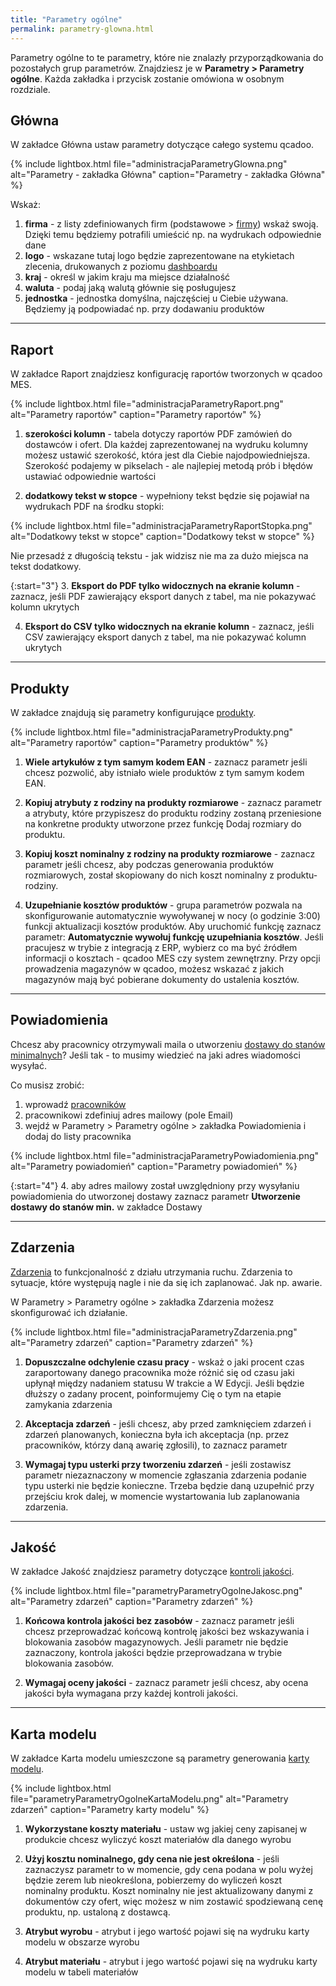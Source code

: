 ```yaml
---
title: "Parametry ogólne"
permalink: parametry-glowna.html 
---
```


Parametry ogólne to te parametry, które nie znalazły przyporządkowania do pozostałych grup parametrów. Znajdziesz je w **Parametry > Parametry ogólne**. Każda zakładka i przycisk zostanie omówiona w osobnym rozdziale.

## Główna

W zakładce Główna ustaw parametry dotyczące całego systemu qcadoo.

{% include lightbox.html file="administracjaParametryGlowna.png" alt="Parametry - zakładka Główna" caption="Parametry - zakładka Główna" %}

Wskaż:
1. **firma** - z listy zdefiniowanych firm (podstawowe > [firmy](/firmy)) wskaż swoją. Dzięki temu będziemy potrafili umieścić np. na wydrukach odpowiednie dane
2. **logo** - wskazane tutaj logo będzie zaprezentowane na etykietach zlecenia, drukowanych z poziomu [dashboardu](/dashboard)
3. **kraj** - określ w jakim kraju ma miejsce działalność
4. **waluta** - podaj jaką walutą głównie się posługujesz 
5. **jednostka** - jednostka domyślna, najczęściej u Ciebie używana. Będziemy ją podpowiadać np. przy dodawaniu produktów

---

## Raport

W zakładce Raport znajdziesz konfigurację raportów tworzonych w qcadoo MES.

{% include lightbox.html file="administracjaParametryRaport.png" alt="Parametry raportów" caption="Parametry raportów" %}

1. **szerokości kolumn** - tabela dotyczy raportów PDF zamówień do dostawców i ofert. Dla każdej zaprezentowanej na wydruku kolumny możesz ustawić szerokość, która jest dla Ciebie najodpowiedniejsza. Szerokość podajemy w pikselach - ale najlepiej metodą prób i błędów ustawiać odpowiednie wartości

2. **dodatkowy tekst w stopce** - wypełniony tekst będzie się pojawiał na wydrukach PDF na środku stopki:

{% include lightbox.html file="administracjaParametryRaportStopka.png" alt="Dodatkowy tekst w stopce" caption="Dodatkowy tekst w stopce" %}

Nie przesadź z długością tekstu - jak widzisz nie ma za dużo miejsca na tekst dodatkowy. 

{:start="3"}
3. **Eksport do PDF tylko widocznych na ekranie kolumn** - zaznacz, jeśli PDF zawierający eksport danych z tabel, ma nie pokazywać kolumn ukrytych

4. **Eksport do CSV tylko widocznych na ekranie kolumn** - zaznacz, jeśli CSV zawierający eksport danych z tabel, ma nie pokazywać kolumn ukrytych

---

## Produkty 

W zakładce znajdują się parametry konfigurujące [produkty](/produkty).

{% include lightbox.html file="administracjaParametryProdukty.png" alt="Parametry raportów" caption="Parametry produktów" %}

1. **Wiele artykułów z tym samym kodem EAN** - zaznacz parametr jeśli chcesz pozwolić, aby istniało wiele produktów z tym samym kodem EAN.

2. **Kopiuj atrybuty z rodziny na produkty rozmiarowe** - zaznacz parametr a atrybuty, które przypiszesz do produktu rodziny zostaną przeniesione na konkretne produkty utworzone przez funkcję Dodaj rozmiary do produktu.

3. **Kopiuj koszt nominalny z rodziny na produkty rozmiarowe** - zaznacz parametr jeśli chcesz, aby podczas generowania produktów rozmiarowych, został skopiowany do nich koszt nominalny z produktu-rodziny.

4. **Uzupełnianie kosztów produktów** - grupa parametrów pozwala na skonfigurowanie automatycznie wywoływanej w nocy (o godzinie 3:00) funkcji aktualizacji kosztów produktów. Aby uruchomić funkcję zaznacz parametr: **Automatycznie wywołuj funkcję uzupełniania kosztów**. Jeśli pracujesz w trybie z integracją z ERP, wybierz co ma być źródłem informacji o kosztach - qcadoo MES czy system zewnętrzny. Przy opcji prowadzenia magazynów w qcadoo, możesz wskazać z jakich magazynów mają być pobierane dokumenty do ustalenia kosztów.

---

## Powiadomienia

Chcesz aby pracownicy otrzymywali maila o utworzeniu [dostawy do stanów minimalnych](/dostawy#generowanie-dostawy-do-stanów-minimalnych)? Jeśli tak - to musimy wiedzieć na jaki adres wiadomości wysyłać. 

Co musisz zrobić:
1. wprowadź [pracowników](/pracownicy)
2. pracownikowi zdefiniuj adres mailowy (pole Email)
3. wejdź w Parametry > Parametry ogólne > zakładka Powiadomienia i dodaj do listy pracownika

{% include lightbox.html file="administracjaParametryPowiadomienia.png" alt="Parametry powiadomień" caption="Parametry powiadomień" %}

{:start="4"}
4. aby adres mailowy został uwzględniony przy wysyłaniu powiadomienia do utworzonej dostawy zaznacz parametr **Utworzenie dostawy do stanów min.** w zakładce Dostawy

---

## Zdarzenia

[Zdarzenia](/zdarzenia) to funkcjonalność z działu utrzymania ruchu. Zdarzenia to sytuacje, które występują nagle i nie da się ich zaplanować. Jak np. awarie. 

W Parametry > Parametry ogólne > zakładka Zdarzenia możesz skonfigurować ich działanie.

{% include lightbox.html file="administracjaParametryZdarzenia.png" alt="Parametry zdarzeń" caption="Parametry zdarzeń" %}

1. **Dopuszczalne odchylenie czasu pracy** - wskaż o jaki procent czas zaraportowany danego pracownika może różnić się od czasu jaki upłynął między nadaniem statusu W trakcie a W Edycji. Jeśli będzie dłuższy o zadany procent, poinformujemy Cię o tym na etapie zamykania zdarzenia

2. **Akceptacja zdarzeń** - jeśli chcesz, aby przed zamknięciem zdarzeń i zdarzeń planowanych, konieczna była ich akceptacja (np. przez pracowników, którzy daną awarię zgłosili), to zaznacz parametr

3. **Wymagaj typu usterki przy tworzeniu zdarzeń** - jeśli zostawisz parametr niezaznaczony w momencie zgłaszania zdarzenia podanie typu usterki nie będzie konieczne. Trzeba będzie daną uzupełnić przy przejściu krok dalej, w momencie wystartowania lub zaplanowania zdarzenia.

---

## Jakość

W zakładce Jakość znajdziesz parametry dotyczące [kontroli jakości](/kontrola-jakosci).

{% include lightbox.html file="parametryParametryOgolneJakosc.png" alt="Parametry zdarzeń" caption="Parametry zdarzeń" %}

1. **Końcowa kontrola jakości bez zasobów** - zaznacz parametr jeśli chcesz przeprowadzać końcową kontrolę jakości bez wskazywania i blokowania zasobów magazynowych. Jeśli parametr nie będzie zaznaczony, kontrola jakości będzie przeprowadzana w trybie blokowania zasobów.

2. **Wymagaj oceny jakości** - zaznacz parametr jeśli chcesz, aby ocena jakości była wymagana przy każdej kontroli jakości.

---

## Karta modelu

W zakładce Karta modelu umieszczone są parametry generowania [karty modelu](/karta-modelu).

{% include lightbox.html file="parametryParametryOgolneKartaModelu.png" alt="Parametry zdarzeń" caption="Parametry karty modelu" %}

1. **Wykorzystane koszty materiału** - ustaw wg jakiej ceny zapisanej w produkcie chcesz wyliczyć koszt materiałów dla danego wyrobu

2. **Użyj kosztu nominalnego, gdy cena nie jest określona** - jeśli zaznaczysz parametr to w momencie, gdy cena podana w polu wyżej będzie zerem lub nieokreślona, pobierzemy do wyliczeń koszt nominalny produktu. Koszt nominalny nie jest aktualizowany danymi z dokumentów czy ofert, więc możesz w nim zostawić spodziewaną cenę produktu, np. ustaloną z dostawcą.

3. **Atrybut wyrobu** - atrybut i jego wartość pojawi się na wydruku karty modelu w obszarze wyrobu

4. **Atrybut materiału** - atrybut i jego wartość pojawi się na wydruku karty modelu w tabeli materiałów